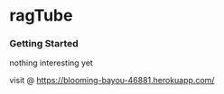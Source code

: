 # ragTube

### Getting Started

nothing interesting yet

visit @ https://blooming-bayou-46881.herokuapp.com/
